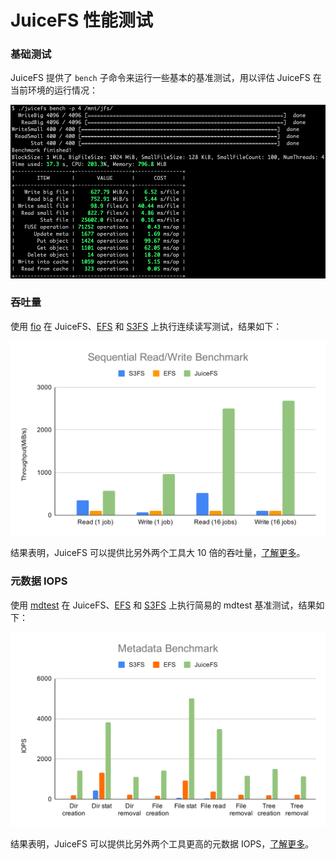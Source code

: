 # JuiceFS 性能测试

### 基础测试

JuiceFS 提供了 `bench`  子命令来运行一些基本的基准测试，用以评估 JuiceFS 在当前环境的运行情况：

![JuiceFS Bench](images/juicefs-bench.png)

### 吞吐量

使用 [fio](https://github.com/axboe/fio) 在 JuiceFS、[EFS](https://aws.amazon.com/efs) 和 [S3FS](https://github.com/s3fs-fuse/s3fs-fuse) 上执行连续读写测试，结果如下：

[![Sequential Read Write Benchmark](images/sequential-read-write-benchmark.svg)](images/sequential-read-write-benchmark.svg)

结果表明，JuiceFS 可以提供比另外两个工具大 10 倍的吞吐量，[了解更多](fio.md)。

### 元数据 IOPS

使用 [mdtest](https://github.com/hpc/ior) 在 JuiceFS、[EFS](https://aws.amazon.com/efs) 和 [S3FS](https://github.com/s3fs-fuse/s3fs-fuse) 上执行简易的 mdtest  基准测试，结果如下：

[![Metadata Benchmark](images/metadata-benchmark.svg)](images/metadata-benchmark.svg)

结果表明，JuiceFS 可以提供比另外两个工具更高的元数据 IOPS，[了解更多](mdtest.md)。
